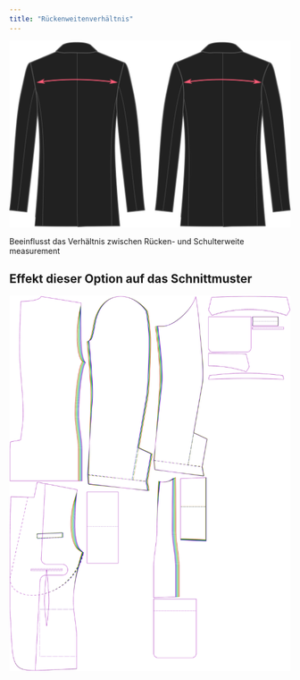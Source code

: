 ```yaml
---
title: "Rückenweitenverhältnis"
---
```


![Rückenweitenverhältnis](acrossbackfactor.svg)

Beeinflusst das Verhältnis zwischen Rücken- und Schulterweite measurement

## Effekt dieser Option auf das Schnittmuster

![Dieses Bild zeigt den Effekt dieser Option, indem es mehrere Varianten überlagert, die einen anderen Wert für diese Option haben](jaeger_acrossbackfactor_sample.svg "Effekt dieser Option auf das Schnittmuster")
